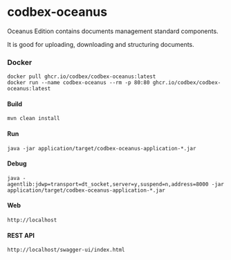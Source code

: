 # codbex-oceanus

Oceanus Edition contains documents management standard components.

It is good for uploading, downloading and structuring documents.

### Docker

```
docker pull ghcr.io/codbex/codbex-oceanus:latest
docker run --name codbex-oceanus --rm -p 80:80 ghcr.io/codbex/codbex-oceanus:latest
```

#### Build

```
mvn clean install
```
	
#### Run

```
java -jar application/target/codbex-oceanus-application-*.jar
```

#### Debug

```
java -agentlib:jdwp=transport=dt_socket,server=y,suspend=n,address=8000 -jar application/target/codbex-oceanus-application-*.jar
```

#### Web

```
http://localhost
```

#### REST API

```
http://localhost/swagger-ui/index.html
```

